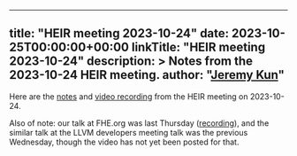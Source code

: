 <!-- mdformat off(yaml frontmatter) -->
---
title: "HEIR meeting 2023-10-24"
date: 2023-10-25T00:00:00+00:00
linkTitle: "HEIR meeting 2023-10-24"
description: >
    Notes from the 2023-10-24 HEIR meeting.
author: "[Jeremy Kun](https://jeremykun.com)"
---
<!-- mdformat on -->

Here are the
[notes](https://docs.google.com/document/d/1MYjjkytck0fxySbrh49hxBJgNM78NXSD0ZwzAgEPOUw/edit?usp=sharing)
and
[video recording](https://drive.google.com/file/d/1zrSCQJXta40KbBiCjcIWOP3gd1tuc3MU/view?usp=sharing)
from the HEIR meeting on 2023-10-24.

Also of note: our talk at FHE.org was last Thursday
([recording](https://www.youtube.com/watch?v=kqDFdKUTNA4)), and the similar
talk at the LLVM developers meeting talk was the previous Wednesday, though the
video has not yet been posted for that.
